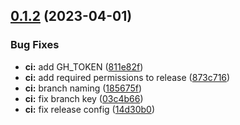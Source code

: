 ## [0.1.2](https://github.com/dienst3/nuxt-daisyui/compare/v0.1.1...v0.1.2) (2023-04-01)


### Bug Fixes

* **ci:** add GH_TOKEN ([811e82f](https://github.com/dienst3/nuxt-daisyui/commit/811e82f5d05ae07dcc76dc3ad4126249bb2ccb34))
* **ci:** add required permissions to release ([873c716](https://github.com/dienst3/nuxt-daisyui/commit/873c716140b7d6b0081c7b54a96a235f28ed0805))
* **ci:** branch naming ([185675f](https://github.com/dienst3/nuxt-daisyui/commit/185675f4f2787090a55933af025c4f2d219c6751))
* **ci:** fix branch key ([03c4b66](https://github.com/dienst3/nuxt-daisyui/commit/03c4b66143d766b735720bb3d11827087b2ba139))
* **ci:** fix release config ([14d30b0](https://github.com/dienst3/nuxt-daisyui/commit/14d30b000a37ae5c6446ee8cb8151fc4e0216e16))

